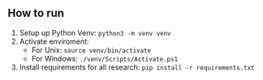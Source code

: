 ## How to run

1. Setup up Python Venv: `python3 -m venv venv`
2. Activate enviroment: 
   - For Unix: `source venv/bin/activate`
   - For Windows: `./venv/Scripts/Activate.ps1`      
3. Install requirements for all research: `pip install -r requirements.txt`
